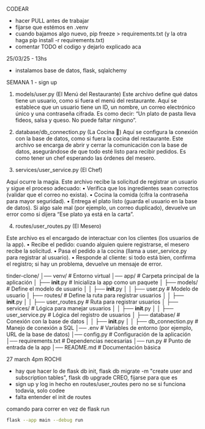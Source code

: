 CODEAR
- hacer PULL antes de trabajar 
- fijarse que estémos en .venv 
- cuando bajamos algo nuevo, pip freeze > requirements.txt (y la otra haga  pip install -r requirements.txt)
- comentar TODO el codigo y dejarlo explicado aca 

25/03/25 - 13hs 
- instalamos base de datos, flask, sqlalchemy


SEMANA 1 - sign up 
1. models/user.py (El Menú del Restaurante)
Este archivo define qué datos tiene un usuario, como si fuera el menú del restaurante. 
Aquí se establece que un usuario tiene un ID, un nombre, un correo electrónico único y una contraseña cifrada. 
Es como decir: “Un plato de pasta lleva fideos, salsa y queso. No puede faltar ninguno”.


2. database/db_connection.py (La Cocina 🍳)
Aquí se configura la conexión con la base de datos, como si fuera la cocina del restaurante. 
Este archivo se encarga de abrir y cerrar la comunicación con la base de datos, asegurándose de que todo esté 
listo para recibir pedidos. Es como tener un chef esperando las órdenes del mesero.

3. services/user_service.py (El Chef)

Aquí ocurre la magia. Este archivo recibe la solicitud de registrar un usuario y sigue el proceso adecuado:
	•	Verifica que los ingredientes sean correctos (validar que el correo no exista).
	•	Cocina la comida (cifra la contraseña para mayor seguridad).
	•	Entrega el plato listo (guarda el usuario en la base de datos).
Si algo sale mal (por ejemplo, un correo duplicado), devuelve un error como si dijera 
“Ese plato ya está en la carta”.

4. routes/user_routes.py (El Mesero)

Este archivo es el encargado de interactuar con los clientes (los usuarios de la app).
	•	Recibe el pedido: cuando alguien quiere registrarse, el mesero recibe la solicitud.
	•	Pasa el pedido a la cocina (llama a user_service.py para registrar al usuario).
	•	Responde al cliente: si todo está bien, confirma el registro; si hay un problema, devuelve un mensaje de error.

tinder-clone/
│── venv/                    # Entorno virtual
│── app/                     # Carpeta principal de la aplicación
│   ├── __init__.py          # Inicializa la app como un paquete
│   ├── models/              # Define el modelo de usuario
│   │   ├── __init__.py
│   │   ├── user.py          # Modelo de usuario
│   ├── routes/              # Define la ruta para registrar usuarios
│   │   ├── __init__.py
│   │   ├── user_routes.py   # Ruta para registrar usuarios
│   ├── services/            # Lógica para manejar usuarios
│   │   ├── __init__.py
│   │   ├── user_service.py  # Lógica del registro de usuarios
│   ├── database/            # Conexión con la base de datos
│   │   ├── __init__.py
│   │   ├── db_connection.py # Manejo de conexión a SQL
│── .env                     # Variables de entorno (por ejemplo, URL de la base de datos)
│── config.py                # Configuración de la aplicación
│── requirements.txt         # Dependencias necesarias
│── run.py                   # Punto de entrada de la app
│── README.md                # Documentación básica

27 march 4pm ROCHI
- hay que hacer lo de flask db init, flask db migrate -m "create user and subscription tables", flask db upgrade CREO, fijarse para que es
- sign up y log in hecho en routes/user_routes pero no se si funciona todavia, solo codee
- falta entender el init de routes

comando para correr en vez de flask run 
```bash
flask --app main --debug run
